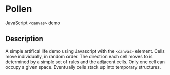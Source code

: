 # Pollen
JavaScript `<canvas>` demo

## Description

A simple artifical life demo using Javascript with the `<canvas>` element. Cells move individually, in random order. The direction each cell moves to is determined by a simple set of rules and the adjacent cells. Only one cell can occupy a given space. Eventually cells stack up into temporary structures.